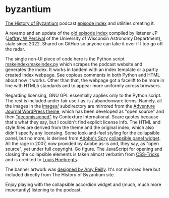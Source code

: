 # byzantium
[The History of Byzantium](https://thehistoryofbyzantium.com/) podcast [episode index](https://miranche.github.io/byzantium/episode-index.html) and utilities creating it.

A revamp and an update of the [old episode index](http://www.sal.wisc.edu/~jwp/thob/thob-episode-index.html) compiled by listener JP ([Jeffrey W Percival](http://www.sal.wisc.edu/~jwp/) of the University of Wisconsin Astronomy Department), stale since 2022. Shared on GitHub so anyone can take it over if I too go off the radar.

The single non-UI piece of code here is the Python script [makeindex/makeindex.py](https://github.com/miranche/byzantium/blob/main/makeindex/makeindex.py) which scrapes the podcast website and generates the index. It works in tandem with an index template or a partly created index webpage. See copious comments in both Python and HTML about how it works. Other than that, the webpage got a facelift to be more in line with HTML5 standards and to appear more uniformly across browsers.

Regarding licensing, GNU GPL essentially applies only to the Python script. The rest is included under fair use / as-is / abandonware terms. Namely, all the images in the [images/](https://github.com/miranche/byzantium/tree/main/images) subdirectory are mirrored from the [Adventure Journal WordPress theme](https://themesinfo.com/adventure-journal-wordpress-theme-e3t), which has been developed as "open source" and then ["decomissioned"](https://web.archive.org/web/20150318062344/http://www.contextureintl.com/open-source/) by Contexture International. Scare quotes because that's what they say, but I couldn't find explicit license info. The HTML and style files are derived from the theme and the original index, which also didn't specify any licensing. Some look-and-feel styling for the collapsible panel, but no more, is derived from [Adobe's Spry](https://github.com/adobe/Spry) [collapsible panel widget](https://opensource.adobe.com/Spry/articles/data_api/apis/collapsible_panel.html). All the rage in 2007, now provided by Adobe as-is and, they say, as "open source", yet under full copyright. Go figure. The JavaScript for opening and closing the collapsible elements is taken almost verbatim from [CSS-Tricks](https://css-tricks.com/how-to-animate-the-details-element/) and is credited to [Louis Hoebregts](https://css-tricks.com/how-to-animate-the-details-element-using-waapi/).

The banner artwork was [designed by Amy Reilly](https://thehistoryofbyzantium.com/2018/12/03/brilliant-new-artwork-by-amy-reilly/). It's not mirrored here but included directly from The History of Byzantium site.

Enjoy playing with the collapsible accordion widget and (much, much more importantly) listening to the podcast.
